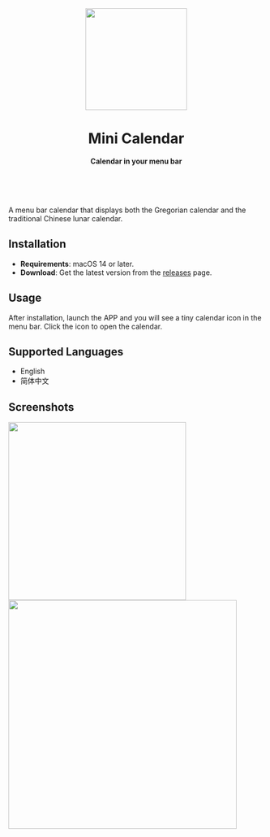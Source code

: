 <div align="center">
  <img src="https://github.com/user-attachments/assets/a293985a-1ba7-4044-8164-b22a8c096dc9" width="200" height="200"/>
  <h1>Mini Calendar</h1>
  <p>
    <b>Calendar in your menu bar</b>
  </p>
  <br>
  <br>
  <br>
</div>

A menu bar calendar that displays both the Gregorian calendar and the traditional Chinese lunar calendar.

## Installation

- **Requirements**: macOS 14 or later.
- **Download**: Get the latest version from the [releases](https://github.com/sabercon/mini-calendar/releases/latest) page.

## Usage

After installation, launch the APP and you will see a tiny calendar icon in the menu bar.
Click the icon to open the calendar.

## Supported Languages

- English
- 简体中文

## Screenshots

<img src="https://github.com/user-attachments/assets/45a6f526-c7e0-428b-8f45-0f71b20f2575" align="center" width="350"/>
<img src="https://github.com/user-attachments/assets/79b4f62c-36e5-4efd-a8d2-2b173d209d32" align="center" width="450"/>
